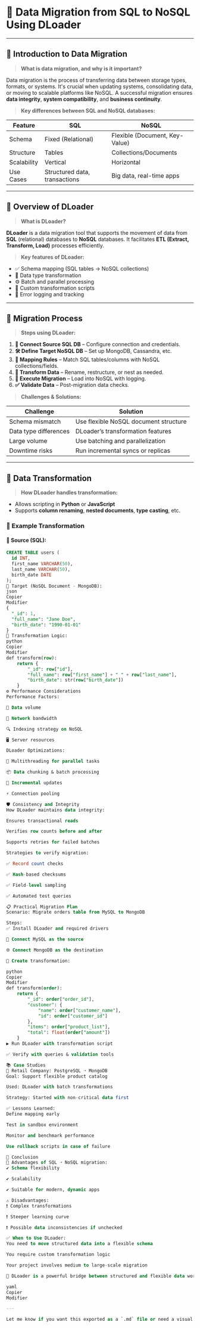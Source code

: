 # 🚀 Data Migration from SQL to NoSQL Using DLoader

---

## 📌 Introduction to Data Migration

> **What is data migration, and why is it important?**

Data migration is the process of transferring data between storage types, formats, or systems. It's crucial when updating systems, consolidating data, or moving to scalable platforms like NoSQL. A successful migration ensures **data integrity**, **system compatibility**, and **business continuity**.

> **Key differences between SQL and NoSQL databases:**

| Feature         | SQL                                 | NoSQL                            |
|----------------|--------------------------------------|----------------------------------|
| Schema          | Fixed (Relational)                  | Flexible (Document, Key-Value)   |
| Structure       | Tables                              | Collections/Documents            |
| Scalability     | Vertical                            | Horizontal                       |
| Use Cases       | Structured data, transactions       | Big data, real-time apps         |

---

## 🧰 Overview of DLoader

> **What is DLoader?**

**DLoader** is a data migration tool that supports the movement of data from **SQL** (relational) databases to **NoSQL** databases. It facilitates **ETL (Extract, Transform, Load)** processes efficiently.

> **Key features of DLoader:**

- ✅ Schema mapping (SQL tables → NoSQL collections)
- 🔁 Data type transformation
- ⚙️ Batch and parallel processing
- 📜 Custom transformation scripts
- 🧾 Error logging and tracking

---

## 🔄 Migration Process

> **Steps using DLoader:**

1. **🔗 Connect Source SQL DB** – Configure connection and credentials.
2. **🛠️ Define Target NoSQL DB** – Set up MongoDB, Cassandra, etc.
3. **📐 Mapping Rules** – Match SQL tables/columns with NoSQL collections/fields.
4. **🔄 Transform Data** – Rename, restructure, or nest as needed.
5. **🚀 Execute Migration** – Load into NoSQL with logging.
6. **✅ Validate Data** – Post-migration data checks.

> **Challenges & Solutions:**

| Challenge               | Solution                              |
|------------------------|----------------------------------------|
| Schema mismatch        | Use flexible NoSQL document structure  |
| Data type differences  | DLoader’s transformation features      |
| Large volume           | Use batching and parallelization       |
| Downtime risks         | Run incremental syncs or replicas      |

---

## 🔧 Data Transformation

> **How DLoader handles transformation:**

- Allows scripting in **Python** or **JavaScript**
- Supports **column renaming**, **nested documents**, **type casting**, etc.

### 🧪 Example Transformation

#### 🎯 Source (SQL):
```sql
CREATE TABLE users (
  id INT,
  first_name VARCHAR(50),
  last_name VARCHAR(50),
  birth_date DATE
);
🎯 Target (NoSQL Document - MongoDB):
json
Copier
Modifier
{
  "_id": 1,
  "full_name": "Jane Doe",
  "birth_date": "1990-01-01"
}
🧩 Transformation Logic:
python
Copier
Modifier
def transform(row):
    return {
        "_id": row["id"],
        "full_name": row["first_name"] + " " + row["last_name"],
        "birth_date": str(row["birth_date"])
    }
⚙️ Performance Considerations
Performance Factors:

🔄 Data volume

🔗 Network bandwidth

🔍 Indexing strategy on NoSQL

🖥️ Server resources

DLoader Optimizations:

🔄 Multithreading for parallel tasks

📦 Data chunking & batch processing

🔁 Incremental updates

⚡ Connection pooling

🛡️ Consistency and Integrity
How DLoader maintains data integrity:

Ensures transactional reads

Verifies row counts before and after

Supports retries for failed batches

Strategies to verify migration:

✅ Record count checks

✅ Hash-based checksums

✅ Field-level sampling

✅ Automated test queries

📋 Practical Migration Plan
Scenario: Migrate orders table from MySQL to MongoDB

Steps:
✅ Install DLoader and required drivers

🔗 Connect MySQL as the source

🌐 Connect MongoDB as the destination

🧰 Create transformation:

python
Copier
Modifier
def transform(order):
    return {
        "_id": order["order_id"],
        "customer": {
            "name": order["customer_name"],
            "id": order["customer_id"]
        },
        "items": order["product_list"],
        "total": float(order["amount"])
    }
▶️ Run DLoader with transformation script

✅ Verify with queries & validation tools

📚 Case Studies
🏪 Retail Company: PostgreSQL ➝ MongoDB
Goal: Support flexible product catalog

Used: DLoader with batch transformations

Strategy: Started with non-critical data first

✅ Lessons Learned:
Define mapping early

Test in sandbox environment

Monitor and benchmark performance

Use rollback scripts in case of failure

🧠 Conclusion
🎯 Advantages of SQL ➝ NoSQL migration:
✔️ Schema flexibility

✔️ Scalability

✔️ Suitable for modern, dynamic apps

⚠️ Disadvantages:
❗ Complex transformations

❗ Steeper learning curve

❗ Possible data inconsistencies if unchecked

✅ When to Use DLoader:
You need to move structured data into a flexible schema

You require custom transformation logic

Your project involves medium to large-scale migration

🚀 DLoader is a powerful bridge between structured and flexible data worlds, especially when migrating SQL-based systems to modern NoSQL architectures.

yaml
Copier
Modifier

---

Let me know if you want this exported as a `.md` file or need a visual diagram to go with it.
